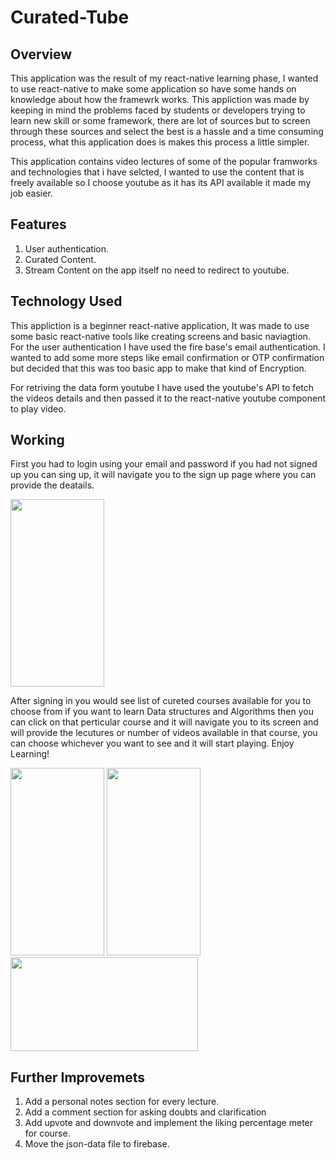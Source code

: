 # Curated-Tube

## Overview

This application was the result of my react-native learning phase, I wanted to use react-native to make some application so have some hands on knowledge about how the framewrk works. This appliction was made by keeping in mind the problems faced by students or developers trying to learn new skill or some framework, there are 
lot of sources but to screen through these sources and select the best is a hassle and a time consuming process, what this application does is makes this process a little simpler. 

This application contains video lectures of some of the popular framworks and technologies that i have selcted, I wanted to use the content that is freely available so I choose youtube as it has its API available it made my job easier.

## Features 

1) User authentication.
2) Curated Content.
3) Stream Content on the app itself no need to redirect to youtube.

## Technology Used

This appliction is a beginner react-native application, It was made to use some basic react-native tools like creating screens and basic naviagtion. For the user authentication I have used the fire base's email authentication. I wanted to add some more steps like email confirmation or OTP confirmation but decided that this was too basic app to make that kind of Encryption.

For retriving the data form youtube I have used the youtube's API to fetch the videos details and then passed it to the react-native youtube component to play video.

## Working 

First you had to login using your email and password if you had not signed up you can sing up, it will navigate you to the sign up page where you can provide the deatails.

<img src="https://user-images.githubusercontent.com/49595116/115691413-a89b7f80-a37b-11eb-850b-38706326cd48.png" width="150" height="300">

After signing in you would see list of cureted courses available for you to choose from if you want to learn Data structures and Algorithms then you can click on that perticular course and it will navigate you to its screen and will provide the lecutures or number of videos available in that course, you can choose whichever you want to see and it will start playing. Enjoy Learning!

<img src="https://user-images.githubusercontent.com/49595116/115691843-09c35300-a37c-11eb-899a-91c47a1a1c01.png" width="150" height="300">

<img src="https://user-images.githubusercontent.com/49595116/115691862-0def7080-a37c-11eb-91ec-a706dff1b9e6.png" width="150" height="300">

<img src="https://user-images.githubusercontent.com/49595116/115691895-134cbb00-a37c-11eb-9e12-52f2c2cfafc1.png" width="300" height="150">



## Further Improvemets
1) Add a personal notes section for every lecture.
2) Add a comment section for asking doubts and clarification
3) Add upvote and downvote and implement the liking percentage meter for course.
4) Move the json-data file to firebase.



